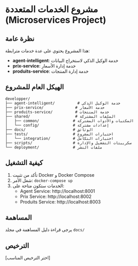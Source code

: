 # مشروع الخدمات المتعددة (Microservices Project)

## نظرة عامة
هذا المشروع يحتوي على عدة خدمات مترابطة:
- **agent-intelligent**: خدمة الوكيل الذكي لاستخراج البيانات
- **prix-service**: خدمة إدارة الأسعار
- **produits-service**: خدمة إدارة المنتجات

## الهيكل العام للمشروع
```
developper/
├── agent-intelligent/          # خدمة الوكيل الذكي
├── prix-service/              # خدمة الأسعار
├── produits-service/          # خدمة المنتجات
├── shared/                    # الملفات المشتركة
│   ├── common/               # المكتبات والأدوات المشتركة
│   └── config/               # إعدادات مشتركة
├── docs/                     # الوثائق
├── tests/                    # اختبارات المشروع
│   └── integration/          # اختبارات التكامل
├── scripts/                  # سكريبتات التشغيل والإدارة
└── deployment/               # ملفات النشر
```

## كيفية التشغيل
1. تأكد من تثبيت Docker و Docker Compose
2. شغل الأمر: `docker-compose up`
3. الخدمات ستكون متاحة على:
   - Agent Service: http://localhost:8001
   - Prix Service: http://localhost:8002
   - Produits Service: http://localhost:8003

## المساهمة
يرجى قراءة دليل المساهمة في مجلد `docs/`

## الترخيص
[اختر الترخيص المناسب]

